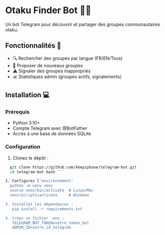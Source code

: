 # Otaku Finder Bot 🤖✨

Un bot Telegram pour découvrir et partager des groupes communautaires otaku.

## Fonctionnalités 🌟

- 🔍 Rechercher des groupes par langue (FR/EN/Tous)
- 📌 Proposer de nouveaux groupes
- ⚠️ Signaler des groupes inappropriés
- 📊 Statistiques admin (groupes actifs, signalements)

## Installation 💻

### Prérequis
- Python 3.10+
- Compte Telegram avec @BotFather
- Accès à une base de données SQLite

### Configuration

1. Clonez le dépôt :
```bash
  git clone https://github.com/kkepiphane/telegram-bot.git
  cd telegram-bot bash ```

2. Configurez l'environnement:
  python -m venv venv
  source venv/bin/activate  # Linux/Mac
  venv\Scripts\activate     # Windows

3. Installez les dépendances :
   pip install -r requirements.txt

4. Créez un fichier .env :
   TELEGRAM_BOT_TOKEN=votre_token_bot
   ADMIN_ID=votre_id_telegram

   
